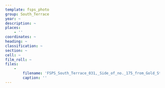 ```yaml
---
template: fsps_photo
group: South_Terrace
year: ~
description: ~
places:
    - ''
coordinates: ~
heading: ~
classification: ~
section: ~
cell: ~
film_roll: ~
files:
    -
        filename: 'FSPS_South_Terrace_031,_Side_of_no._175_from_Gold_Street,_16-2-C.png'
        caption: ''
---
```

